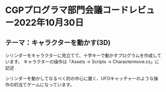 # CGPプログラマ部門会議コードレビュー2022年10月30日
## テーマ：キャラクターを動かす(3D)

シリンダーをキャラクターに見立てて、十字キーで動かすプログラムを作成しています。
キャラクターの操作は「Assets -> Scripts -> Charactermove.cs」に記述

シリンダーを動かしてなるべく的の中心に置く、UFOキャッチャーのような操作の的当てゲームになっています。
